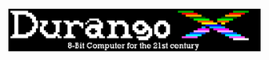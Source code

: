 ![Durango Retro](https://github.com/durangoretro/.github/blob/main/durango-front-ghbanner.png?raw=true)
